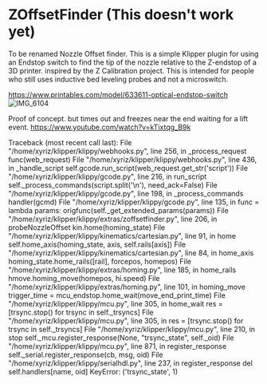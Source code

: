 # ZOffsetFinder (This doesn't work yet)

To be renamed Nozzle Offset finder. 
This is a simple Klipper plugin for using an Endstop switch to find the tip of the nozzle relative to the Z-endstop of a 3D printer. 
inspired by the Z Calibration project. This is intended for people who still uses inductive bed leveling probes and not a microswitch.

https://www.printables.com/model/633611-optical-endstop-switch
![IMG_6104](https://github.com/Shinobubu/ZOffsetFinder/assets/14949931/46fd0f89-9997-4bda-bd13-b399e8629cc1)

Proof of concept. but times out and freezes near the end waiting for a lift event. 
https://www.youtube.com/watch?v=kTixtqg_B9k

Traceback (most recent call last):
  File "/home/xyriz/klipper/klippy/webhooks.py", line 256, in _process_request
    func(web_request)
  File "/home/xyriz/klipper/klippy/webhooks.py", line 436, in _handle_script
    self.gcode.run_script(web_request.get_str('script'))
  File "/home/xyriz/klipper/klippy/gcode.py", line 216, in run_script
    self._process_commands(script.split('\n'), need_ack=False)
  File "/home/xyriz/klipper/klippy/gcode.py", line 198, in _process_commands
    handler(gcmd)
  File "/home/xyriz/klipper/klippy/gcode.py", line 135, in <lambda>
    func = lambda params: origfunc(self._get_extended_params(params))
  File "/home/xyriz/klipper/klippy/extras/zoffsetfinder.py", line 206, in probeNozzleOffset
    kin.home(homing_state)
  File "/home/xyriz/klipper/klippy/kinematics/cartesian.py", line 91, in home
    self.home_axis(homing_state, axis, self.rails[axis])
  File "/home/xyriz/klipper/klippy/kinematics/cartesian.py", line 84, in home_axis
    homing_state.home_rails([rail], forcepos, homepos)
  File "/home/xyriz/klipper/klippy/extras/homing.py", line 185, in home_rails
    hmove.homing_move(homepos, hi.speed)
  File "/home/xyriz/klipper/klippy/extras/homing.py", line 101, in homing_move
    trigger_time = mcu_endstop.home_wait(move_end_print_time)
  File "/home/xyriz/klipper/klippy/mcu.py", line 305, in home_wait
    res = [trsync.stop() for trsync in self._trsyncs]
  File "/home/xyriz/klipper/klippy/mcu.py", line 305, in <listcomp>
    res = [trsync.stop() for trsync in self._trsyncs]
  File "/home/xyriz/klipper/klippy/mcu.py", line 210, in stop
    self._mcu.register_response(None, "trsync_state", self._oid)
  File "/home/xyriz/klipper/klippy/mcu.py", line 871, in register_response
    self._serial.register_response(cb, msg, oid)
  File "/home/xyriz/klipper/klippy/serialhdl.py", line 237, in register_response
    del self.handlers[name, oid]
KeyError: ('trsync_state', 1)
